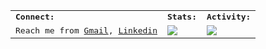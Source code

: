 <table>
    <tr>
        <td colspan="4">
        <strong><samp>Connect:</samp></strong>
        </td>
        <td colspan="2">
        <strong><samp>Stats:</samp></strong>
        </td>
        <td colspan="2">
        <strong><samp>Activity: </samp></strong>
        </td>
    </tr>
    <tr>
        <td colspan="4" rowspan="2">
        <samp>Reach me from <a href="mailto:ntavsan35@gmail.com">Gmail</a>, <a href="https://www.linkedin.com/in/nihat-tavsan-045ba515"/>Linkedin</a> 
        </td>
        <td colspan="2" rowspan="2">
        <a href="https://github-readme-stats.vercel.app/api?username=kuroiteiken&count_private=true&hide_border=true&show_icons=true&theme=tokyonight">
        <img src="https://github-readme-stats.vercel.app/api?username=kuroiteiken&count_private=true&hide_border=true&show_icons=true&theme=tokyonight">
        </a>
        </td>
        <td colspan="2" rowspan="2">
        <a href="https://github-readme-streak-stats.herokuapp.com/?user=kuroiteiken&hide_border=true&theme=tokyonight">
        <img src="https://github-readme-streak-stats.herokuapp.com/?user=kuroiteiken&hide_border=true&theme=tokyonight">
        </a>
        </td>
    </tr>
</table>

